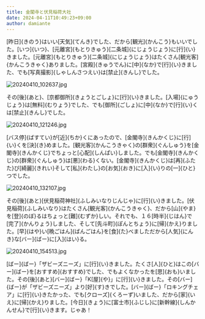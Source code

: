 ```yaml
---
title: 金閣寺と伏見稲荷大社
date: 2024-04-11T10:49:23+09:00
author: damiante
---
```

[昨日]{きのう}はいい[天気]{てんき}でした、だから[観光]{かんこう}もいいでした。[いつ]{いつ}、[元離宮]{もとりきゅう}[二条城]{にじょうじょう}に[行]{い}きました。[元離宮]{もとりきゅう}[二条城]{にじょうじょう}はたくさん[観光客]{かんこうきゃく}ありました。[宮殿]{きゅうでん}に[中]{なか}で[行]{い}きました、でも[写真撮影]{しゃしんさつえい}は[禁止]{きんし}でした。

![20240410_102637.jpg](https://github.com/devhou-se/www-jp/assets/12438044/1b0f37f4-44cd-41a7-9695-b80c7aee1c9f)


その[後]{あと}、[京都御所]{きょうとごしょ}に[行]{い}きました。[入場]{にゅうじょう}は[無料]{むりょう}でした、でも[御所]{ごしょ}に[中]{なか}で[行]{い}くは[禁止]{きんし}でした。

![20240410_121246.jpg](https://github.com/devhou-se/www-jp/assets/12438044/e88ac13b-fdad-4b40-91c8-afe58c3ef7b5)

[バス停]{ばすてい}が[近]{ちか}くにあったので、[金閣寺]{きんかくじ}に[行]{い}くを[決]{き}めました。[観光客]{かんこうきゃく}の[群衆]{ぐんしゅう}を[金閣寺]{きんかくじ}でちょっと[心配]{しんぱい}しました。でも[金閣寺]{きんかくじ}の[群衆]{ぐんしゅう}は[悪]{わる}くない。[金閣寺]{きんかくじ}は[再]{ふたた}び[綺麗]{きれい}そして[私]{わたし}の[お気]{おき}に[入]{い}りの[一]{ひと}つでした。


![20240410_132107.jpg](https://github.com/devhou-se/www-jp/assets/12438044/ddf8f1f0-f1cb-45d4-9232-9f22cb2c270b)


その[後]{あと}[伏見稲荷神社]{ふしみいなりじんじゃ}に[行]{い}きました。[伏見稲荷]{ふしみいなり}はたくさん[観光客]{かんこうきゃく}、だから[山]{やま}を[登]{のぼ}るはちょっと[難]{むずか}しい。それでも、１６[時半]{じはん}で[完了]{かんりょう}しました、そして[先斗町]{ぽんとちょう}に[帰]{かえ}りました。[早]{はや}い[晩ごはん]{ばんごはん}を[食]{た}べましただから[人気]{にんき}な[バー]{ばー}に[入]{はい}る。 

![20240410_154513.jpg](https://github.com/devhou-se/www-jp/assets/12438044/562b485d-c39a-4d5a-81bb-af9a7b57bceb)

[ばー]{ばー}「ザビーズニーズ」に[行]{い}きました。たくさ[人]{ひと}はこの[バー]{ばー}を[おすすめ]{おすすめ}でした、でもよくなかったを[思]{おも}いました。その[後]{あと}[バー]{ばー}「K[屋]{や}」に[行]{い}きました。その[バー]{ばー}が「ザビーズニーズ」より[好]{す}きでした。[バー]{ばー}「ロキングチェア」に[行]{い}きたかった、でも[クローズ]{くろーず}いました、だから[家]{いえ}に[帰]{かえ}りました。[今日]{きょう}に[富士市]{ふじし}に[新幹線]{しんかんせん}で[行]{い}きます。じゃあ！